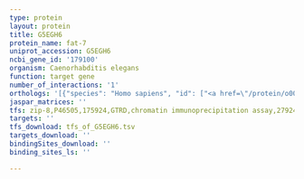 ```yaml
---
type: protein
layout: protein
title: G5EGH6
protein_name: fat-7
uniprot_accession: G5EGH6
ncbi_gene_id: '179100'
organism: Caenorhabditis elegans
function: target gene
number_of_interactions: '1'
orthologs: '[{"species": "Homo sapiens", "id": ["<a href=\"/protein/o00767\">O00767</a>", "<a href=\"/protein/q86sk9\">Q86SK9</a>"]}, {"species": "Mus musculus", "id": ["<a href=\"/protein/q99pl7\">Q99PL7</a>", "<a href=\"/protein/p13011\">P13011</a>", "<a href=\"/protein/q6t707\">Q6T707</a>", "<a href=\"/protein/p13516\">P13516</a>"]}, {"species": "Rattus norvegicus", "id": ["<a href=\"/protein/z4ynj9\">Z4YNJ9</a>", "<a href=\"/protein/m0rdu8\">M0RDU8</a>", "<a href=\"/protein/d4abj9\">D4ABJ9</a>", "<a href=\"/protein/p07308\">P07308</a>"]}, {"species": "Drosophila melanogaster", "id": ["<a href=\"/protein/q9vg68\">Q9VG68</a>", "<a href=\"/protein/q7k4y0\">Q7K4Y0</a>"]}, {"species": "Danio rerio", "id": ["<a href=\"/protein/f1qg70\">F1QG70</a>", "Q501V8"]}]'
jaspar_matrices: ''
tfs: zip-8,P46505,175924,GTRD,chromatin immunoprecipitation assay,27924024%5Buid%5D,No
targets: ''
tfs_download: tfs_of_G5EGH6.tsv
targets_download: ''
bindingSites_download: ''
binding_sites_ls: ''

---
```

